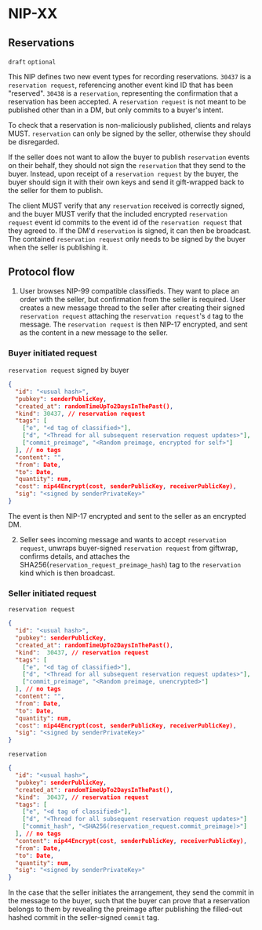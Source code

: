 NIP-XX
======

Reservations
--------------

`draft` `optional`

This NIP defines two new event types for recording reservations. `30437` is a `reservation request`, referencing another event kind ID that has been "reserved". `30438` is a `reservation`, representing the confirmation that a reservation has been accepted.
A `reservation request` is not meant to be published other than in a DM, but only commits to a buyer's intent.

To check that a reservation is non-maliciously published, clients and relays MUST. `reservation` can only be signed by the seller, otherwise they should be disregarded.

If the seller does not want to allow the buyer to publish `reservation` events on their behalf, they should not sign the `reservation` that they send to the buyer. Instead, upon receipt of a `reservation request` by the buyer, the buyer should sign it with their own keys and send it gift-wrapped back to the seller for them to publish.

The client MUST verify that any `reservation` received is correctly signed, and the buyer MUST verify that the included encrypted `reservation request` event id commits to the event id of the `reservation request` that they agreed to.
If the DM'd `reservation` is signed, it can then be broadcast.
The contained `reservation request` only needs to be signed by the buyer when the seller is publishing it.

## Protocol flow

1. User browses NIP-99 compatible classifieds. They want to place an order with the seller, but confirmation from the seller is required. User creates a new message thread to the seller after creating their signed `reservation request` attaching the `reservation request`'s `d` tag to the message.
The `reservation request` is then NIP-17 encrypted, and sent as the content in a new message to the seller.

### Buyer initiated request

`reservation request` signed by buyer
```json
{
  "id": "<usual hash>",
  "pubkey": senderPublicKey,
  "created_at": randomTimeUpTo2DaysInThePast(),
  "kind": 30437, // reservation request
  "tags": [
    ["e", "<d tag of classified>"],
    ["d", "<Thread for all subsequent reservation request updates>"],
    ["commit_preimage", "<Random preimage, encrypted for self>"]
  ], // no tags
  "content": "",
  "from": Date,
  "to": Date,
  "quantity": num,
  "cost": nip44Encrypt(cost, senderPublicKey, receiverPublicKey),
  "sig": "<signed by senderPrivateKey>"
}
```

The event is then NIP-17 encrypted and sent to the seller as an encrypted DM.

2. Seller sees incoming message and wants to accept `reservation request`, unwraps buyer-signed `reservation request` from giftwrap, confirms details, and attaches the SHA256(`reservation_request_preimage_hash`) tag to the `reservation` kind which is then broadcast.

### Seller initiated request

`reservation request`

```json
{
  "id": "<usual hash>",
  "pubkey": senderPublicKey,
  "created_at": randomTimeUpTo2DaysInThePast(),
  "kind":  30437, // reservation request
  "tags": [
    ["e", "<d tag of classified>"],
    ["d", "<Thread for all subsequent reservation request updates>"],
    ["commit_preimage", "<Random preimage, unencrypted>"]
  ], // no tags
  "content": "",
  "from": Date,
  "to": Date,
  "quantity": num,
  "cost": nip44Encrypt(cost, senderPublicKey, receiverPublicKey),
  "sig": "<signed by senderPrivateKey>"
}
```

`reservation`

```json
{
  "id": "<usual hash>",
  "pubkey": senderPublicKey,
  "created_at": randomTimeUpTo2DaysInThePast(),
  "kind":  30437, // reservation request
  "tags": [
    ["e", "<d tag of classified>"],
    ["d", "<Thread for all subsequent reservation request updates>"]
    ["commit_hash", "<SHA256(reservation_request.commit_preimage)>"]
  ], // no tags
  "content": nip44Encrypt(cost, senderPublicKey, receiverPublicKey),
  "from": Date,
  "to": Date,
  "quantity": num,
  "sig": "<signed by senderPrivateKey>"
}
```

In the case that the seller initiates the arrangement, they send the commit in the message to the buyer, such that the buyer can prove that a reservation belongs to them by revealing the preimage after publishing the filled-out hashed commit in the seller-signed `commit` tag.